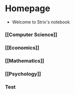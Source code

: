 # Homepage
- Welcome to Strix's notebook

### [[Computer Science]]
### [[Economics]]
### [[Mathematics]]
### [[Psychology]]
### Test